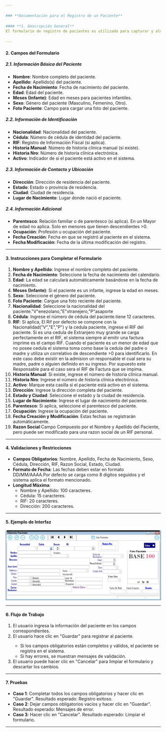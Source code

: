 ```yaml
---

### **Documentación para el Registro de un Paciente**

#### **1. Descripción General**
El formulario de registro de pacientes es utilizado para capturar y almacenar información detallada sobre cada paciente. Esta información es esencial para el seguimiento médico, la gestión de historias clínicas y la administración de servicios de salud.

---
```


#### **2. Campos del Formulario**

##### **2.1. Información Básica del Paciente**
- **Nombre**: Nombre completo del paciente.
- **Apellido**: Apellido(s) del paciente.
- **Fecha de Nacimiento**: Fecha de nacimiento del paciente.
- **Edad**: Edad del paciente.
- **Meses (Infante)**: Edad en meses para pacientes infantiles.
- **Sexo**: Género del paciente (Masculino, Femenino, Otro).
- **Foto Paciente**: Campo para cargar una foto del paciente.

##### **2.2. Información de Identificación**
- **Nacionalidad**: Nacionalidad del paciente.
- **Cédula**: Número de cédula de identidad del paciente.
- **RIF**: Registro de Información Fiscal (si aplica).
- **Historia Manual**: Número de historia clínica manual (si existe).
- **Historia Nro**: Número de historia clínica electrónica.
- **Activo**: Indicador de si el paciente está activo en el sistema.

##### **2.3. Información de Contacto y Ubicación**
- **Dirección**: Dirección de residencia del paciente.
- **Estado**: Estado o provincia de residencia.
- **Ciudad**: Ciudad de residencia.
- **Lugar de Nacimiento**: Lugar donde nació el paciente.

##### **2.4. Información Adicional**
- **Parentesco**: Relación familiar o de parentesco (si aplica). En un Mayor de edad no aplica. Solo en menores que tienen descendientes >0.
- **Ocupación**: Profesión u ocupación del paciente.
- **Fecha Creación**: Fecha en que se registró al paciente en el sistema.
- **Fecha Modificación**: Fecha de la última modificación del registro.

---

#### **3. Instrucciones para Completar el Formulario**

1. **Nombre y Apellido**: Ingrese el nombre completo del paciente.
2. **Fecha de Nacimiento**: Seleccione la fecha de nacimiento del calendario.
3. **Edad**: La edad se calculará automáticamente basándose en la fecha de nacimiento.
4. **Meses (Infante)**: Si el paciente es un infante, ingrese la edad en meses.
5. **Sexo**: Seleccione el género del paciente.
6. **Foto Paciente**: Cargue una foto reciente del paciente.
7. **Nacionalidad**: Seleccione la nacionalidad del paciente."V"enezolano,"E"xtranejero,"P"asaporte
8. **Cédula**: Ingrese el número de cédula del paciente.tiene 12 caracteres. 
9. **RIF**: Si aplica, El Rif por defecto se compone con la Nacionalidad("V","E","P") y la cedula paciente, ingrese el RIF del paciente.
	Si es una cedula de Extranjero muy grande se carga perfectamente en el RIF, el sistema siempre al emitir una factura imprime es el campo RIF.
	Cuando el paciente es un menor de edad que no posee cedula el sistema toma como base la cedula del padre o madre y utiliza un correlativo de descendiente >0 para identificarlo.
	En este caso debe existir en la admision un responsable el cual sera su madre, padre  o alguien definido en su ingreso.
	Por supuesto este Responsable para el caso sera el RIF de Factura que se impima.
11. **Historia Manual**: Si existe, ingrese el número de historia clínica manual.
12. **Historia Nro**: Ingrese el número de historia clínica electrónica.
13. **Activo**: Marque esta casilla si el paciente está activo en el sistema.
14. **Dirección**: Ingrese la dirección completa del paciente.
15. **Estado y Ciudad**: Seleccione el estado y la ciudad de residencia.
16. **Lugar de Nacimiento**: Ingrese el lugar de nacimiento del paciente.
17. **Parentesco**: Si aplica, seleccione el parentesco del paciente.
18. **Ocupación**: Ingrese la ocupación del paciente.
19. **Fecha Creación y Modificación**: Estas fechas se registrarán automáticamente.
18. **Razon Social**:Campo Compuesto por el Nombre y Apellido del Paciente, pero puede ser modificado para una razon social de un RIF personal.

---

#### **4. Validaciones y Restricciones**

- **Campos Obligatorios**: Nombre, Apellido, Fecha de Nacimiento, Sexo, Cédula, Dirección, RIF, Razon Social, Estado, Ciudad.
- **Formato de Fecha**: Las fechas deben estar en formato DD/MM/AAAA.Por defecto se carga como 8 digitos seguidos y el sistema aplica el formato mencionado.
- **Longitud Máxima**:
  - Nombre y Apellido: 100 caracteres.
  - Cédula: 15 caracteres.
  - RIF: 20 caracteres.
  - Dirección: 200 caracteres.

---

#### **5. Ejemplo de Interfaz**

![Historia Paciente](images/PACIENTES/CDatosPaciente.JPG)

---

#### **6. Flujo de Trabajo**

1. El usuario ingresa la información del paciente en los campos correspondientes.
2. El usuario hace clic en "Guardar" <F1> para registrar al paciente.
   - Si los campos obligatorios están completos y válidos, el paciente se registra en el sistema.
   - Si hay errores, se muestran mensajes de validación.
3. El usuario puede hacer clic en "Cancelar" para limpiar el formulario y descartar los cambios.

---

#### **7. Pruebas**

- **Caso 1**: Completar todos los campos obligatorios y hacer clic en "Guardar". Resultado esperado: Registro exitoso.
- **Caso 2**: Dejar campos obligatorios vacíos y hacer clic en "Guardar". Resultado esperado: Mensajes de error.
- **Caso 3**: Hacer clic en "Cancelar". Resultado esperado: Limpiar el formulario.

---
